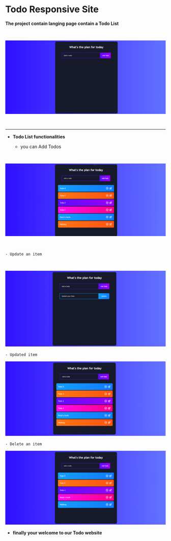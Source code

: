 # Todo Responsive Site
<b>The project contain langing page contain a Todo List</b>

<br>

![Todo page](images/Todo.png)

<br>
<hr>

- <b>Todo List functionalities</b>

    - you can Add Todos

<br>

![Todo page](images/Add.png)

<br>
   
    - Update an item

<br>

![Todo page](images/EditTodo.png)

    - Updated item

![Todo page](images/Edited.png)


    - Delete an item

![Todo page](images/Deleted.png)


- <b>finally your welcome to our Todo website<b>
    


